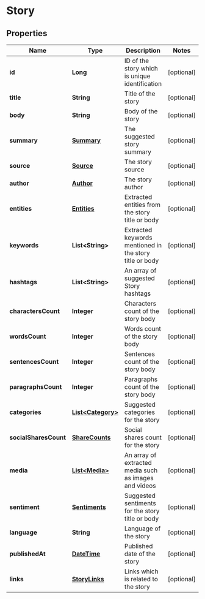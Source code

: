 
# Story

## Properties
Name | Type | Description | Notes
------------ | ------------- | ------------- | -------------
**id** | **Long** | ID of the story which is unique identification |  [optional]
**title** | **String** | Title of the story |  [optional]
**body** | **String** | Body of the story |  [optional]
**summary** | [**Summary**](Summary.md) | The suggested story summary |  [optional]
**source** | [**Source**](Source.md) | The story source |  [optional]
**author** | [**Author**](Author.md) | The story author |  [optional]
**entities** | [**Entities**](Entities.md) | Extracted entities from the story title or body |  [optional]
**keywords** | **List&lt;String&gt;** | Extracted keywords mentioned in the story title or body |  [optional]
**hashtags** | **List&lt;String&gt;** | An array of suggested Story hashtags |  [optional]
**charactersCount** | **Integer** | Characters count of the story body |  [optional]
**wordsCount** | **Integer** | Words count of the story body |  [optional]
**sentencesCount** | **Integer** | Sentences count of the story body |  [optional]
**paragraphsCount** | **Integer** | Paragraphs count of the story body |  [optional]
**categories** | [**List&lt;Category&gt;**](Category.md) | Suggested categories for the story |  [optional]
**socialSharesCount** | [**ShareCounts**](ShareCounts.md) | Social shares count for the story |  [optional]
**media** | [**List&lt;Media&gt;**](Media.md) | An array of extracted media such as images and videos |  [optional]
**sentiment** | [**Sentiments**](Sentiments.md) | Suggested sentiments for the story title or body |  [optional]
**language** | **String** | Language of the story |  [optional]
**publishedAt** | [**DateTime**](DateTime.md) | Published date of the story |  [optional]
**links** | [**StoryLinks**](StoryLinks.md) | Links which is related to the story |  [optional]



